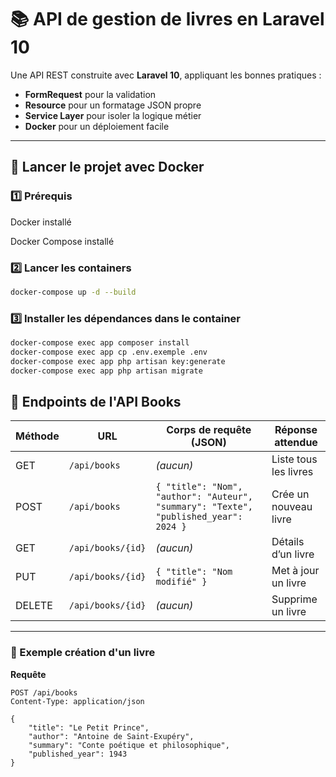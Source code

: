 # 📚 API de gestion de livres en Laravel 10 

Une API REST construite avec **Laravel 10**, appliquant les bonnes pratiques :
- **FormRequest** pour la validation
- **Resource** pour un formatage JSON propre
- **Service Layer** pour isoler la logique métier
- **Docker** pour un déploiement facile

---

## 🚀 Lancer le projet avec Docker

### 1️⃣ Prérequis

Docker installé

Docker Compose installé

### 2️⃣ Lancer les containers
```bash
docker-compose up -d --build

```
### 3️⃣ Installer les dépendances dans le container
```bash
docker-compose exec app composer install
docker-compose exec app cp .env.exemple .env
docker-compose exec app php artisan key:generate
docker-compose exec app php artisan migrate

```

## 📌 Endpoints de l'API Books

| Méthode | URL               | Corps de requête (JSON)                                                                 | Réponse attendue |
|---------|-------------------|----------------------------------------------------------------------------------------|------------------|
| GET     | `/api/books`      | *(aucun)*                                                                              | Liste tous les livres |
| POST    | `/api/books`      | `{ "title": "Nom", "author": "Auteur", "summary": "Texte", "published_year": 2024 }`| Crée un nouveau livre |
| GET     | `/api/books/{id}` | *(aucun)*                                                                              | Détails d’un livre |
| PUT     | `/api/books/{id}` | `{ "title": "Nom modifié" }`                                                            | Met à jour un livre |
| DELETE  | `/api/books/{id}` | *(aucun)*                                                                              | Supprime un livre |

---

### 📍 Exemple création d'un livre
**Requête**
```http
POST /api/books
Content-Type: application/json

{
    "title": "Le Petit Prince",
    "author": "Antoine de Saint-Exupéry",
    "summary": "Conte poétique et philosophique",
    "published_year": 1943
}
```